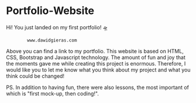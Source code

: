 # Portfolio-Website
Hi! You just landed on my first portfolio! 🛸

            www.dawidgieras.com
            
Above you can find a link to my portfolio. This website is based on HTML, CSS, Bootstrap and Javascript technology. The amount of fun and joy that the moments gave me while creating this project is enormous. Therefore, I would like you to let me know what you think about my project and what you think could be changed!


PS. In addition to having fun, there were also lessons, the most important of which is "first mock-up, then coding!".
